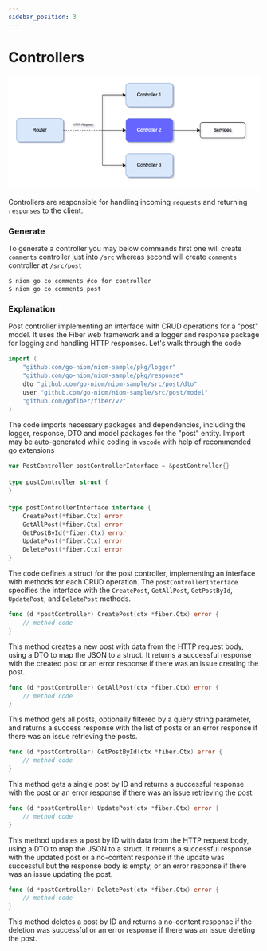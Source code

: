 ```yaml
---
sidebar_position: 3
---
```

# Controllers
![controller](../../static/img/overview/controller.png)

Controllers are responsible for handling incoming `requests` and returning `responses` to the client.

### Generate
To generate a controller you may below commands first one will create `comments` controller just into `/src` whereas second will create `comments` controller at `/src/post`

```shell
$ niom go co comments #co for controller
$ niom go co comments post 
```

### Explanation
Post controller implementing an interface with CRUD operations for a "post" model. It uses the Fiber web framework and a logger and response package for logging and handling HTTP responses. Let's walk through the code


```go
import (
	"github.com/go-niom/niom-sample/pkg/logger"
	"github.com/go-niom/niom-sample/pkg/response"
	dto "github.com/go-niom/niom-sample/src/post/dto"
	user "github.com/go-niom/niom-sample/src/post/model"
	"github.com/gofiber/fiber/v2"
)
```
The code imports necessary packages and dependencies, including the logger, response, DTO and model packages for the "post" entity. Import may be auto-generated while coding in `vscode` with help of recommended go extensions


```go
var PostController postControllerInterface = &postController{}

type postController struct {
}

type postControllerInterface interface {
	CreatePost(*fiber.Ctx) error
	GetAllPost(*fiber.Ctx) error
	GetPostById(*fiber.Ctx) error
	UpdatePost(*fiber.Ctx) error
	DeletePost(*fiber.Ctx) error
}
```

The code defines a struct for the post controller, implementing an interface with methods for each CRUD operation. The `postControllerInterface` specifies the interface with the `CreatePost`, `GetAllPost`, `GetPostById`, `UpdatePost`, and `DeletePost` methods.

```go
func (d *postController) CreatePost(ctx *fiber.Ctx) error {
	// method code
}
```

This method creates a new post with data from the HTTP request body, using a DTO to map the JSON to a struct. It returns a successful response with the created post or an error response if there was an issue creating the post.

```go
func (d *postController) GetAllPost(ctx *fiber.Ctx) error {
	// method code
}
```

This method gets all posts, optionally filtered by a query string parameter, and returns a success response with the list of posts or an error response if there was an issue retrieving the posts.

```go
func (d *postController) GetPostById(ctx *fiber.Ctx) error {
	// method code
}
```

This method gets a single post by ID and returns a successful response with the post or an error response if there was an issue retrieving the post.

```go
func (d *postController) UpdatePost(ctx *fiber.Ctx) error {
	// method code
}
```

This method updates a post by ID with data from the HTTP request body, using a DTO to map the JSON to a struct. It returns a successful response with the updated post or a no-content response if the update was successful but the response body is empty, or an error response if there was an issue updating the post.

```go
func (d *postController) DeletePost(ctx *fiber.Ctx) error {
	// method code
}
```

This method deletes a post by ID and returns a no-content response if the deletion was successful or an error response if there was an issue deleting the post.
